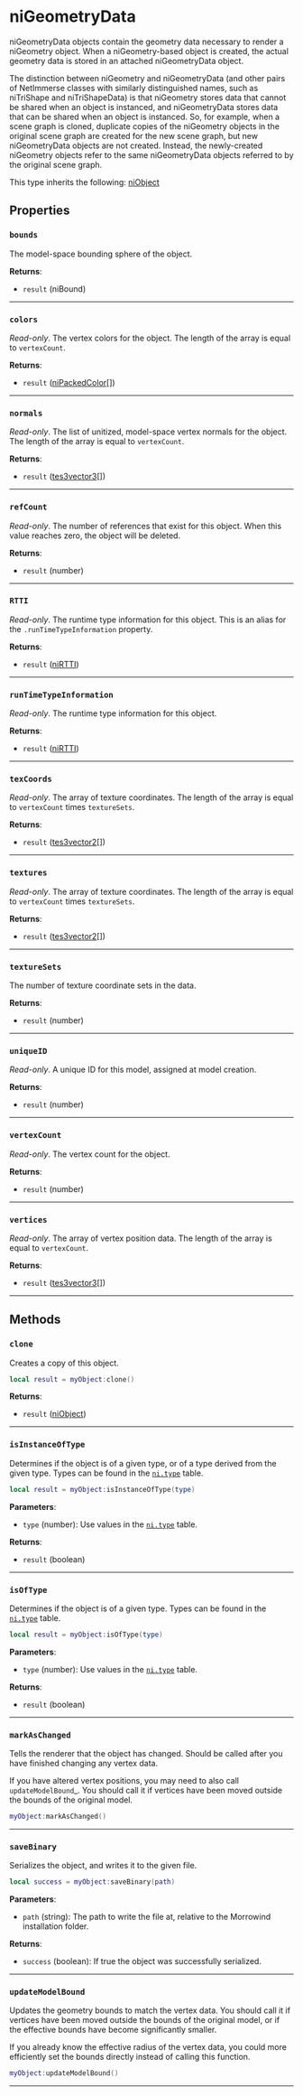 <!---
	This file is autogenerated. Do not edit this file manually. Your changes will be ignored.
	More information: https://github.com/MWSE/MWSE/tree/master/docs
-->

# niGeometryData
<div class="search_terms" style="display: none">nigeometrydata, geometrydata</div>

niGeometryData objects contain the geometry data necessary to render a niGeometry object. When a niGeometry-based object is created, the actual geometry data is stored in an attached niGeometryData object.

The distinction between niGeometry and niGeometryData (and other pairs of NetImmerse classes with similarly distinguished names, such as niTriShape and niTriShapeData) is that niGeometry stores data that cannot be shared when an object is instanced, and niGeometryData stores data that can be shared when an object is instanced. So, for example, when a scene graph is cloned, duplicate copies of the niGeometry objects in the original scene graph are created for the new scene graph, but new niGeometryData objects are not created. Instead, the newly-created niGeometry objects refer to the same niGeometryData objects referred to by the original scene graph.

This type inherits the following: [niObject](../../types/niObject)
## Properties

### `bounds`
<div class="search_terms" style="display: none">bounds</div>

The model-space bounding sphere of the object.

**Returns**:

* `result` (niBound)

***

### `colors`
<div class="search_terms" style="display: none">colors</div>

*Read-only*. The vertex colors for the object. The length of the array is equal to `vertexCount`.

**Returns**:

* `result` ([niPackedColor](../../types/niPackedColor)[])

***

### `normals`
<div class="search_terms" style="display: none">normals</div>

*Read-only*. The list of unitized, model-space vertex normals for the object. The length of the array is equal to `vertexCount`.

**Returns**:

* `result` ([tes3vector3](../../types/tes3vector3)[])

***

### `refCount`
<div class="search_terms" style="display: none">refcount</div>

*Read-only*. The number of references that exist for this object. When this value reaches zero, the object will be deleted.

**Returns**:

* `result` (number)

***

### `RTTI`
<div class="search_terms" style="display: none">rtti</div>

*Read-only*. The runtime type information for this object. This is an alias for the `.runTimeTypeInformation` property.

**Returns**:

* `result` ([niRTTI](../../types/niRTTI))

***

### `runTimeTypeInformation`
<div class="search_terms" style="display: none">runtimetypeinformation</div>

*Read-only*. The runtime type information for this object.

**Returns**:

* `result` ([niRTTI](../../types/niRTTI))

***

### `texCoords`
<div class="search_terms" style="display: none">texcoords</div>

*Read-only*. The array of texture coordinates. The length of the array is equal to `vertexCount` times `textureSets`.

**Returns**:

* `result` ([tes3vector2](../../types/tes3vector2)[])

***

### `textures`
<div class="search_terms" style="display: none">textures</div>

*Read-only*. The array of texture coordinates. The length of the array is equal to `vertexCount` times `textureSets`.

**Returns**:

* `result` ([tes3vector2](../../types/tes3vector2)[])

***

### `textureSets`
<div class="search_terms" style="display: none">texturesets</div>

The number of texture coordinate sets in the data.

**Returns**:

* `result` (number)

***

### `uniqueID`
<div class="search_terms" style="display: none">uniqueid</div>

*Read-only*. A unique ID for this model, assigned at model creation.

**Returns**:

* `result` (number)

***

### `vertexCount`
<div class="search_terms" style="display: none">vertexcount</div>

*Read-only*. The vertex count for the object.

**Returns**:

* `result` (number)

***

### `vertices`
<div class="search_terms" style="display: none">vertices</div>

*Read-only*. The array of vertex position data. The length of the array is equal to `vertexCount`.

**Returns**:

* `result` ([tes3vector3](../../types/tes3vector3)[])

***

## Methods

### `clone`
<div class="search_terms" style="display: none">clone</div>

Creates a copy of this object.

```lua
local result = myObject:clone()
```

**Returns**:

* `result` ([niObject](../../types/niObject))

***

### `isInstanceOfType`
<div class="search_terms" style="display: none">isinstanceoftype, instanceoftype</div>

Determines if the object is of a given type, or of a type derived from the given type. Types can be found in the [`ni.type`](https://mwse.github.io/MWSE/references/ni/types/) table.

```lua
local result = myObject:isInstanceOfType(type)
```

**Parameters**:

* `type` (number): Use values in the [`ni.type`](https://mwse.github.io/MWSE/references/ni/types/) table.

**Returns**:

* `result` (boolean)

***

### `isOfType`
<div class="search_terms" style="display: none">isoftype, oftype</div>

Determines if the object is of a given type. Types can be found in the [`ni.type`](https://mwse.github.io/MWSE/references/ni/types/) table.

```lua
local result = myObject:isOfType(type)
```

**Parameters**:

* `type` (number): Use values in the [`ni.type`](https://mwse.github.io/MWSE/references/ni/types/) table.

**Returns**:

* `result` (boolean)

***

### `markAsChanged`
<div class="search_terms" style="display: none">markaschanged</div>

Tells the renderer that the object has changed. Should be called after you have finished changing any vertex data.

If you have altered vertex positions, you may need to also call `updateModelBound`_. You should call it if vertices have been moved outside the bounds of the original model.

```lua
myObject:markAsChanged()
```

***

### `saveBinary`
<div class="search_terms" style="display: none">savebinary</div>

Serializes the object, and writes it to the given file.

```lua
local success = myObject:saveBinary(path)
```

**Parameters**:

* `path` (string): The path to write the file at, relative to the Morrowind installation folder.

**Returns**:

* `success` (boolean): If true the object was successfully serialized.

***

### `updateModelBound`
<div class="search_terms" style="display: none">updatemodelbound, modelbound</div>

Updates the geometry bounds to match the vertex data. You should call it if vertices have been moved outside the bounds of the original model, or if the effective bounds have become significantly smaller. 

If you already know the effective radius of the vertex data, you could more efficiently set the bounds directly instead of calling this function.

```lua
myObject:updateModelBound()
```

***


